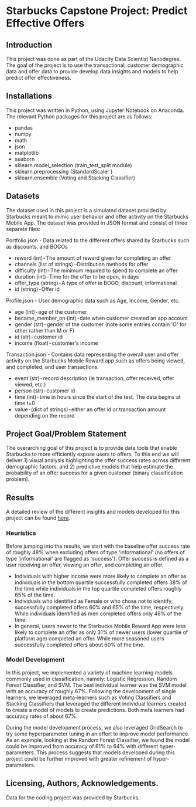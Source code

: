 # Starbucks Capstone Project: Predict Effective Offers

## Introduction

This project was done as part of the Udacity Data Scientist
Nanodegree. The goal of the project is to use the transactional,
customer demographic data and offer data to provide develop data insights and 
models to help predict offer effectiveness.

## Installations
This project was written in Python, using Jupyter Notebook on Anaconda. The relevant Python packages for this project are as follows:

- pandas
- numpy
- math
- json
- matplotlib
- seaborn
- sklearn.model_selection (train_test_split module)
- sklearn.preprocessing (StandardScaler )
- sklearn.ensemble (Voting and Stacking Classifier)


## Datasets
The dataset used in this project is a simulated dataset provided by Starbucks meant to mimic user behavior and offer activity on the Starbucks Mobile App. The dataset was provided in JSON format
and consist of three separate files:

Portfolio.json - Data related to the different offers shared by Starbucks such as discounts, and BOGOs
* reward (int) - The amount of reward given for completing an offer
* channels (list of strings) –Distribution methods for offer
* difficulty (int) - The minimum required to spend to complete an offer
* duration (int) - Time for the offer to be open, in days
* offer_type (string) - A type of offer ie BOGO, discount, informational
* id (string) - Offer id

Profile.json - User demographic data such as Age, Income, Gender, etc.
* age (int) - age of the customer
* became_member_on (int) - date when customer created an app account
* gender (str) - gender of the customer (note some entries contain 'O' for other rather than M or F)
* id (str) - customer id
* income (float) - customer's income

Transaction.json - Contains data representing the overall user and offer activity on the Starbucks Mobile Reward app such as offers being viewed, and completed, and user transactions.
* event (str) - record description (ie transaction, offer received, offer viewed, etc.)
* person (str) - customer id
* time (int) - time in hours since the start of the test. The data begins at time t=0
* value - (dict of strings) - either an offer id or transaction amount depending on the record

## Project Goal/Problem Statement
The overarching goal of this project is to provide data tools that enable Starbucks to more efficiently expose users to offers. To this end we will deliver 1) visual analysis highlighting the offer success rates across different demographic factors, and 2) predictive models that help estimate the probability of an offer success for a given customer (binary classification problem).

## Results
A detailed review of the different insights and models developed for this project can be found [here](https://andrewangeles-17598.medium.com/starbucks-capstone-8a7f55060e47).

### Heuristics
Before jumping into the results, we start with the baseline offer success rate of roughly 48% when excluding offers of type 'informational' (no offers of type 'informational' are flagged as 'success'). Offer success is defined as a user receiving an offer, viewing an offer, and completing an offer.

* Individuals with higher income were more likely to complete an offer as individuals in the bottom quartile successfully completed offers 38% of the time while individuals in the top quartile completed offers roughly 65% of the time.
* Individuals who identified as Female or who chose not to identify, successfully completed offers 60% and 65% of the time, respectively. While individuals identified as men completed offers only 48% of the time.
* In general, users newer to the Starbucks Mobile Reward App were less likely to complete an offer as only 31% of newer users (lower quartile of platform age) completed an offer. While more seasoned users successfully completed offers about 60% of the time.

### Model Development
In this project, we implemented a variety of machine learning models commonly used in classification, namely: Logistic Regression, Random Forest Classifier, and SVM. The best individual learner was the SVM model with an accuracy of roughly 67%. Following the development of single learners, we leveraged meta-learners such as Voting Classifiers and Stacking Classifiers that leveraged the different individual learners created to create a model of models to create predictions. Both meta learners had accuracy rates of about 67%. 

During the model development process, we also leveraged GridSearch to try some hyperparameter tuning in an effort to improve model performance. As an example, looking at the Random Forest Classifier, we found the model could be improved from accuracy of 61% to 64% with different hyper-parameters. This process suggests that models developed during this project could be further improved with greater refinement of hyper-parameters.


## Licensing, Authors, Acknowledgements.
Data for the coding project was provided by Starbucks.

